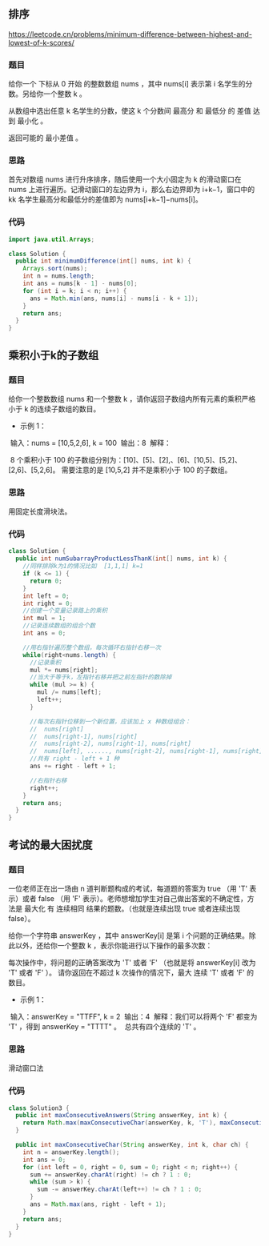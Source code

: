 ## 排序

https://leetcode.cn/problems/minimum-difference-between-highest-and-lowest-of-k-scores/

### 题目

给你一个 下标从 0 开始 的整数数组 nums ，其中 nums[i] 表示第 i 名学生的分数。另给你一个整数 k 。

从数组中选出任意 k 名学生的分数，使这 k 个分数间 最高分 和 最低分 的 差值 达到 最小化 。

返回可能的 最小差值 。

### 思路

首先对数组 nums 进行升序排序，随后使用一个大小固定为 k 的滑动窗口在 nums 上进行遍历。记滑动窗口的左边界为 i，那么右边界即为 i+k−1，窗口中的 kk 名学生最高分和最低分的差值即为 nums[i+k−1]−nums[i]。

### 代码

```java
import java.util.Arrays;

class Solution {
  public int minimumDifference(int[] nums, int k) {
    Arrays.sort(nums);
    int n = nums.length;
    int ans = nums[k - 1] - nums[0];
    for (int i = k; i < n; i++) {
      ans = Math.min(ans, nums[i] - nums[i - k + 1]);
    }
    return ans;
  }
}
```

## 乘积小于k的子数组

### 题目

给你一个整数数组 nums 和一个整数 k ，请你返回子数组内所有元素的乘积严格小于 k 的连续子数组的数目。

- 示例 1：

​			输入：nums = [10,5,2,6], k = 100
​			输出：8
​		解释：

​			8 个乘积小于 100 的子数组分别为：[10]、[5]、[2],、[6]、[10,5]、[5,2]、[2,6]、[5,2,6]。
​			需要注意的是 [10,5,2] 并不是乘积小于 100 的子数组。

### 思路

用固定长度滑块法。

### 代码

```java
class Solution {
  public int numSubarrayProductLessThanK(int[] nums, int k) {
    //同样排除k为1的情况比如  [1,1,1] k=1
    if (k <= 1) {
      return 0;
    }
    int left = 0;
    int right = 0;
    //创建一个变量记录路上的乘积
    int mul = 1;
    //记录连续数组的组合个数
    int ans = 0;

    //用右指针遍历整个数组，每次循环右指针右移一次
    while(right<nums.length) {
      //记录乘积
      mul *= nums[right];
      //当大于等于k，左指针右移并把之前左指针的数除掉
      while (mul >= k) {
        mul /= nums[left];
        left++;
      }

      //每次右指针位移到一个新位置，应该加上 x 种数组组合：
      //  nums[right]
      //  nums[right-1], nums[right]
      //  nums[right-2], nums[right-1], nums[right]
      //  nums[left], ......, nums[right-2], nums[right-1], nums[right]
      //共有 right - left + 1 种
      ans += right - left + 1;

      //右指针右移
      right++;
    }
    return ans;
  }
}

```

## 考试的最大困扰度

### 题目

一位老师正在出一场由 n 道判断题构成的考试，每道题的答案为 true （用 'T' 表示）或者 false （用 'F' 表示）。老师想增加学生对自己做出答案的不确定性，方法是 最大化 有 连续相同 结果的题数。（也就是连续出现 true 或者连续出现 false）。

给你一个字符串 answerKey ，其中 answerKey[i] 是第 i 个问题的正确结果。除此以外，还给你一个整数 k ，表示你能进行以下操作的最多次数：

每次操作中，将问题的正确答案改为 'T' 或者 'F' （也就是将 answerKey[i] 改为 'T' 或者 'F' ）。
请你返回在不超过 k 次操作的情况下，最大 连续 'T' 或者 'F' 的数目。



- 示例 1：

​			输入：answerKey = "TTFF", k = 2
​			输出：4
​			解释：我们可以将两个 'F' 都变为 'T' ，得到 answerKey = "TTTT" 。
​			总共有四个连续的 'T' 。

### 思路

滑动窗口法

### 代码

```java
class Solution3 {
  public int maxConsecutiveAnswers(String answerKey, int k) {
    return Math.max(maxConsecutiveChar(answerKey, k, 'T'), maxConsecutiveChar(answerKey, k, 'F'));
  }

  public int maxConsecutiveChar(String answerKey, int k, char ch) {
    int n = answerKey.length();
    int ans = 0;
    for (int left = 0, right = 0, sum = 0; right < n; right++) {
      sum += answerKey.charAt(right) != ch ? 1 : 0;
      while (sum > k) {
        sum -= answerKey.charAt(left++) != ch ? 1 : 0;
      }
      ans = Math.max(ans, right - left + 1);
    }
    return ans;
  }
}
```





